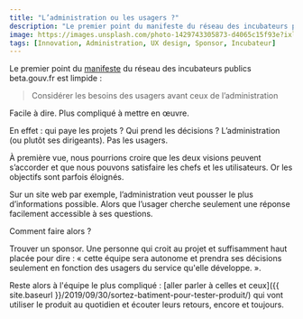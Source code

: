 ```yaml
---
title: "L’administration ou les usagers ?"
description: "Le premier point du manifeste du réseau des incubateurs publics beta.gouv.fr est clair : considérer les besoins des usagers avant ceux de l’administration"
image: https://images.unsplash.com/photo-1429743305873-d4065c15f93e?ixlib=rb-1.2.1&ixid=eyJhcHBfaWQiOjEyMDd9&auto=format&fit=crop&w=1947&q=80
tags: [Innovation, Administration, UX design, Sponsor, Incubateur]
---
```


Le premier point du [manifeste](https://beta.gouv.fr/incubateurs) du réseau des incubateurs publics beta.gouv.fr est limpide :

> Considérer les besoins des usagers avant ceux de l’administration

Facile à dire. Plus compliqué à mettre en œuvre.

En effet : qui paye les projets ? Qui prend les décisions ?
L’administration (ou plutôt ses dirigeants). Pas les usagers.

À première vue, nous pourrions croire que les deux visions peuvent s’accorder et que nous pouvons satisfaire les chefs et les utilisateurs. Or les objectifs sont parfois éloignés.

Sur un site web par exemple, l’administration veut pousser le plus d’informations possible. Alors que l’usager cherche seulement une réponse facilement accessible à ses questions.

Comment faire alors ?

Trouver un sponsor. Une personne qui croit au projet et suffisamment haut placée pour dire : « cette équipe sera autonome et prendra ses décisions seulement en fonction des usagers du service qu'elle développe. ».

Reste alors à l'équipe le plus compliqué : [aller parler à celles et ceux]({{ site.baseurl }}/2019/09/30/sortez-batiment-pour-tester-produit/) qui vont utiliser le produit au quotidien et écouter leurs retours, encore et toujours.
